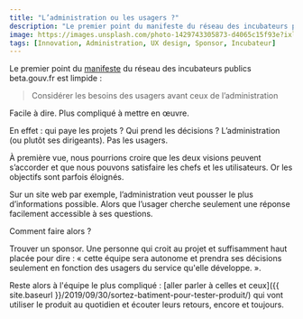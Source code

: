 ```yaml
---
title: "L’administration ou les usagers ?"
description: "Le premier point du manifeste du réseau des incubateurs publics beta.gouv.fr est clair : considérer les besoins des usagers avant ceux de l’administration"
image: https://images.unsplash.com/photo-1429743305873-d4065c15f93e?ixlib=rb-1.2.1&ixid=eyJhcHBfaWQiOjEyMDd9&auto=format&fit=crop&w=1947&q=80
tags: [Innovation, Administration, UX design, Sponsor, Incubateur]
---
```


Le premier point du [manifeste](https://beta.gouv.fr/incubateurs) du réseau des incubateurs publics beta.gouv.fr est limpide :

> Considérer les besoins des usagers avant ceux de l’administration

Facile à dire. Plus compliqué à mettre en œuvre.

En effet : qui paye les projets ? Qui prend les décisions ?
L’administration (ou plutôt ses dirigeants). Pas les usagers.

À première vue, nous pourrions croire que les deux visions peuvent s’accorder et que nous pouvons satisfaire les chefs et les utilisateurs. Or les objectifs sont parfois éloignés.

Sur un site web par exemple, l’administration veut pousser le plus d’informations possible. Alors que l’usager cherche seulement une réponse facilement accessible à ses questions.

Comment faire alors ?

Trouver un sponsor. Une personne qui croit au projet et suffisamment haut placée pour dire : « cette équipe sera autonome et prendra ses décisions seulement en fonction des usagers du service qu'elle développe. ».

Reste alors à l'équipe le plus compliqué : [aller parler à celles et ceux]({{ site.baseurl }}/2019/09/30/sortez-batiment-pour-tester-produit/) qui vont utiliser le produit au quotidien et écouter leurs retours, encore et toujours.
